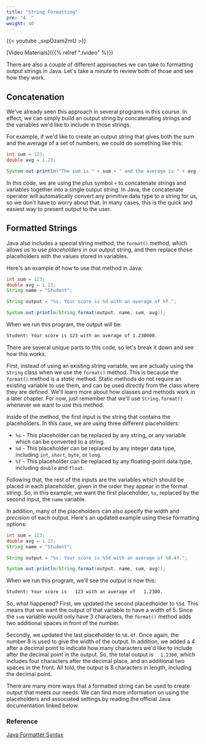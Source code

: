 ```yaml
---
title: "String Formatting"
pre: "4. "
weight: 40
---
```


{{< youtube _sxpOzam2mU  >}}

[Video Materials]({{% relref "./video" %}})

There are also a couple of different approaches we can take to formatting output strings in Java. Let's take a minute to review both of those and see how they work.

## Concatenation

We've already seen this approach in several programs in this course. In effect, we can simply build an output string by concatenating strings and the variables we'd like to include in those strings. 

For example, if we'd like to create an output string that gives both the sum and the average of a set of numbers, we could do something like this:

```java
int sum = 123;
double avg = 1.23;

System.out.println("The sum is " + sum + " and the average is " + avg + ".");
```

In this code, we are using the plus symbol `+` to concatenate strings and variables together into a single output string. In Java, the concatenate operator will automatically convert any primitive data type to a string for us, so we don't have to worry about that. In many cases, this is the quick and easiest way to present output to the user. 

## Formatted Strings

Java also includes a special string method, the `format()` method, which allows us to use _placeholders_ in our output string, and then replace those placeholders with the values stored in variables. 

Here's an example of how to use that method in Java:

```java
int sum = 123;
double avg = 1.23;
String name = "Student";

String output = "%s: Your score is %d with an average of %f.";

System.out.println(String.format(output, name, sum, avg));
```

When we run this program, the output will be:

```tex
Student: Your score is 123 with an average of 1.230000.
```

There are several unique parts to this code, so let's break it down and see how this works.

First, instead of using an existing string variable, we are actually using the `String` class when we use the `format()` method. This is because the `format()` method is a _static_ method. Static methods do not require an existing variable to use them, and can be used directly from the class where they are defined. We'll learn more about how classes and methods work in a later chapter. For now, just remember that we'll use `String.format()` whenever we want to use this method.

Inside of the method, the first input is the string that contains the placeholders. In this case, we are using three different placeholders:

* `%s` - This placeholder can be replaced by any string, or any variable which can be converted to a string. 
* `%d` - This placeholder can be replaced by any integer data type, including `int`, `short`, `byte`, or `long`. 
* `%f` - This placeholder can be replaced by any floating-point data type, including `double` and `float`. 

Following that, the rest of the inputs are the variables which should be placed in each placeholder, given in the order they appear in the format string. So, in this example, we want the first placeholder, `%s`, replaced by the second input, the `name` variable. 

In addition, many of the placeholders can also specify the _width_ and _precision_ of each output. Here's an updated example using these formatting options:

```java
int sum = 123;
double avg = 1.23;
String name = "Student";

String output = "%s: Your score is %5d with an average of %8.4f.";

System.out.println(String.format(output, name, sum, avg));
```

When we run this program, we'll see the output is now this:

```tex
Student: Your score is   123 with an average of   1.2300.
```

So, what happened? First, we updated the second placedholder to `%5d`. This means that we want the output of that variable to have a width of 5. Since the `sum` variable would only have 3 characters, the `format()` method adds two additional spaces in front of the number. 

Secondly, we updated the last placeholder to `%8.4f`. Once again, the number 8 is used to give the width of the output. In addition, we added a 4 after a decimal point to indicate how many characters we'd like to include after the decimal point in the output. So, the total output is `  1.2300`, which includes four characters after the decimal place, and an additional two spaces in the front. All told, the output is 8 characters in length, including the decimal point.

There are many more ways that a formatted string can be used to create output that meets our needs. We can find more information on using the placeholders and associated settings by reading the official Java documentation linked below.

### Reference

[Java Formatter Syntax](https://docs.oracle.com/javase/8/docs/api/java/util/Formatter.html#syntax)
